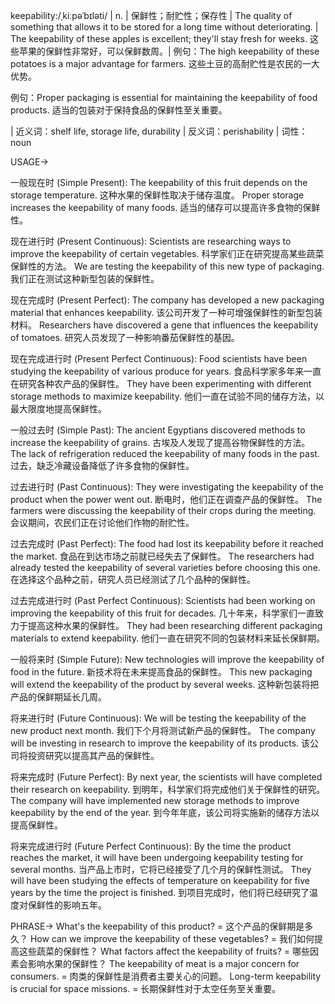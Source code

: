 keepability:/ˌkiːpəˈbɪləti/ | n. | 保鲜性；耐贮性；保存性 | The quality of something that allows it to be stored for a long time without deteriorating. | The keepability of these apples is excellent; they'll stay fresh for weeks. 这些苹果的保鲜性非常好，可以保鲜数周。|  例句：The high keepability of these potatoes is a major advantage for farmers.  这些土豆的高耐贮性是农民的一大优势。

例句：Proper packaging is essential for maintaining the keepability of food products.  适当的包装对于保持食品的保鲜性至关重要。


| 近义词：shelf life, storage life, durability | 反义词：perishability | 词性：noun


USAGE->

一般现在时 (Simple Present):
The keepability of this fruit depends on the storage temperature. 这种水果的保鲜性取决于储存温度。
Proper storage increases the keepability of many foods.  适当的储存可以提高许多食物的保鲜性。

现在进行时 (Present Continuous):
Scientists are researching ways to improve the keepability of certain vegetables. 科学家们正在研究提高某些蔬菜保鲜性的方法。
We are testing the keepability of this new type of packaging. 我们正在测试这种新型包装的保鲜性。


现在完成时 (Present Perfect):
The company has developed a new packaging material that enhances keepability.  该公司开发了一种可增强保鲜性的新型包装材料。
Researchers have discovered a gene that influences the keepability of tomatoes.  研究人员发现了一种影响番茄保鲜性的基因。


现在完成进行时 (Present Perfect Continuous):
Food scientists have been studying the keepability of various produce for years. 食品科学家多年来一直在研究各种农产品的保鲜性。
They have been experimenting with different storage methods to maximize keepability.  他们一直在试验不同的储存方法，以最大限度地提高保鲜性。


一般过去时 (Simple Past):
The ancient Egyptians discovered methods to increase the keepability of grains. 古埃及人发现了提高谷物保鲜性的方法。
The lack of refrigeration reduced the keepability of many foods in the past.  过去，缺乏冷藏设备降低了许多食物的保鲜性。


过去进行时 (Past Continuous):
They were investigating the keepability of the product when the power went out.  断电时，他们正在调查产品的保鲜性。
The farmers were discussing the keepability of their crops during the meeting.  会议期间，农民们正在讨论他们作物的耐贮性。



过去完成时 (Past Perfect):
The food had lost its keepability before it reached the market.  食品在到达市场之前就已经失去了保鲜性。
The researchers had already tested the keepability of several varieties before choosing this one. 在选择这个品种之前，研究人员已经测试了几个品种的保鲜性。


过去完成进行时 (Past Perfect Continuous):
Scientists had been working on improving the keepability of this fruit for decades. 几十年来，科学家们一直致力于提高这种水果的保鲜性。
They had been researching different packaging materials to extend keepability.  他们一直在研究不同的包装材料来延长保鲜期。


一般将来时 (Simple Future):
New technologies will improve the keepability of food in the future. 新技术将在未来提高食品的保鲜性。
This new packaging will extend the keepability of the product by several weeks. 这种新包装将把产品的保鲜期延长几周。


将来进行时 (Future Continuous):
We will be testing the keepability of the new product next month.  我们下个月将测试新产品的保鲜性。
The company will be investing in research to improve the keepability of its products.  该公司将投资研究以提高其产品的保鲜性。


将来完成时 (Future Perfect):
By next year, the scientists will have completed their research on keepability. 到明年，科学家们将完成他们关于保鲜性的研究。
The company will have implemented new storage methods to improve keepability by the end of the year. 到今年年底，该公司将实施新的储存方法以提高保鲜性。


将来完成进行时 (Future Perfect Continuous):
By the time the product reaches the market, it will have been undergoing keepability testing for several months.  当产品上市时，它将已经接受了几个月的保鲜性测试。
They will have been studying the effects of temperature on keepability for five years by the time the project is finished.  到项目完成时，他们将已经研究了温度对保鲜性的影响五年。


PHRASE->
What's the keepability of this product? =  这个产品的保鲜期是多久？
How can we improve the keepability of these vegetables? = 我们如何提高这些蔬菜的保鲜性？
What factors affect the keepability of fruits? = 哪些因素会影响水果的保鲜性？
The keepability of meat is a major concern for consumers. = 肉类的保鲜性是消费者主要关心的问题。
Long-term keepability is crucial for space missions. = 长期保鲜性对于太空任务至关重要。

